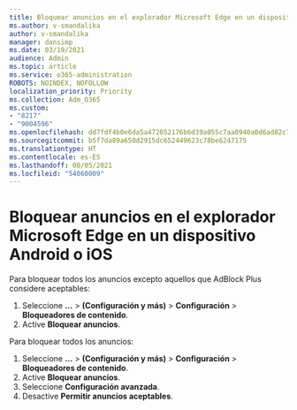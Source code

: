 ```yaml
---
title: Bloquear anuncios en el explorador Microsoft Edge en un dispositivo Android o iOS
ms.author: v-smandalika
author: v-smandalika
manager: dansimp
ms.date: 03/19/2021
audience: Admin
ms.topic: article
ms.service: o365-administration
ROBOTS: NOINDEX, NOFOLLOW
localization_priority: Priority
ms.collection: Adm_O365
ms.custom:
- "8217"
- "9004596"
ms.openlocfilehash: dd7fdf4b0e6da5a472052176b6d39a055c7aa0940a0d6ad82c773ae9c14345af
ms.sourcegitcommit: b5f7da89a650d2915dc652449623c78be6247175
ms.translationtype: HT
ms.contentlocale: es-ES
ms.lasthandoff: 08/05/2021
ms.locfileid: "54060009"
---
```

# <a name="block-ads-in-the-microsoft-edge-browser-on-an-android-or-ios-device"></a>Bloquear anuncios en el explorador Microsoft Edge en un dispositivo Android o iOS

Para bloquear todos los anuncios excepto aquellos que AdBlock Plus considere aceptables:
1. Seleccione **...** > **(Configuración y más)** > **Configuración** > **Bloqueadores de contenido**.
2. Active **Bloquear anuncios**.

Para bloquear todos los anuncios:
1. Seleccione **...** > **(Configuración y más)** > **Configuración** > **Bloqueadores de contenido**.
2. Active **Bloquear anuncios**.
3. Seleccione **Configuración avanzada**.
4. Desactive **Permitir anuncios aceptables**.